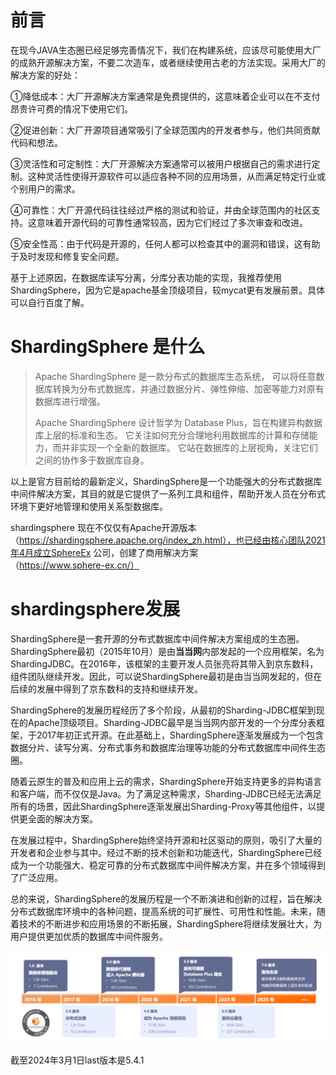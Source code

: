 # 前言

在现今JAVA生态圈已经足够完善情况下，我们在构建系统，应该尽可能使用大厂的成熟开源解决方案，不要二次造车，或者继续使用古老的方法实现。采用大厂的解决方案的好处：

①降低成本：大厂开源解决方案通常是免费提供的，这意味着企业可以在不支付昂贵许可费的情况下使用它们。

②促进创新：大厂开源项目通常吸引了全球范围内的开发者参与，他们共同贡献代码和想法。

③灵活性和可定制性：大厂开源解决方案通常可以被用户根据自己的需求进行定制。这种灵活性使得开源软件可以适应各种不同的应用场景，从而满足特定行业或个别用户的需求。

④可靠性：大厂开源代码往往经过严格的测试和验证，并由全球范围内的社区支持。这意味着开源代码的可靠性通常较高，因为它们经过了多次审查和改进。

⑤安全性高：由于代码是开源的，任何人都可以检查其中的漏洞和错误，这有助于及时发现和修复安全问题。

基于上述原因，在数据库读写分离，分库分表功能的实现，我推荐使用ShardingSphere，因为它是apache基金顶级项目，较mycat更有发展前景。具体可以自行百度了解。

# ShardingSphere 是什么

> Apache ShardingSphere 是一款分布式的数据库生态系统， 可以将任意数据库转换为分布式数据库，并通过数据分片、弹性伸缩、加密等能力对原有数据库进行增强。
>
> Apache ShardingSphere 设计哲学为 Database Plus，旨在构建异构数据库上层的标准和生态。 它关注如何充分合理地利用数据库的计算和存储能力，而并非实现一个全新的数据库。 它站在数据库的上层视角，关注它们之间的协作多于数据库自身。

以上是官方目前给的最新定义，ShardingSphere是一个功能强大的分布式数据库中间件解决方案，其目的就是它提供了一系列工具和组件，帮助开发人员在分布式环境下更好地管理和使用关系型数据库。

shardingsphere 现在不仅仅有Apache开源版本（https://shardingsphere.apache.org/index_zh.html），也已经由核心团队2021年4月成立SphereEx 公司，创建了商用解决方案（https://www.sphere-ex.cn/）

# shardingsphere发展

ShardingSphere是一套开源的分布式数据库中间件解决方案组成的生态圈。ShardingSphere最初（2015年10月）是由**当当网**内部发起的一个应用框架，名为ShardingJDBC。在2016年，该框架的主要开发人员张亮将其带入到京东数科，组件团队继续开发。因此，可以说ShardingSphere最初是由当当网发起的，但在后续的发展中得到了京东数科的支持和继续开发。

ShardingSphere的发展历程经历了多个阶段，从最初的Sharding-JDBC框架到现在的Apache顶级项目。Sharding-JDBC最早是当当网内部开发的一个分库分表框架，于2017年初正式开源。在此基础上，ShardingSphere逐渐发展成为一个包含数据分片、读写分离、分布式事务和数据库治理等功能的分布式数据库中间件生态圈。

随着云原生的普及和应用上云的需求，ShardingSphere开始支持更多的异构语言和客户端，而不仅仅是Java。为了满足这种需求，Sharding-JDBC已经无法满足所有的场景，因此ShardingSphere逐渐发展出Sharding-Proxy等其他组件，以提供更全面的解决方案。

在发展过程中，ShardingSphere始终坚持开源和社区驱动的原则，吸引了大量的开发者和企业参与其中。经过不断的技术创新和功能迭代，ShardingSphere已经成为一个功能强大、稳定可靠的分布式数据库中间件解决方案，并在多个领域得到了广泛应用。

总的来说，ShardingSphere的发展历程是一个不断演进和创新的过程，旨在解决分布式数据库环境中的各种问题，提高系统的可扩展性、可用性和性能。未来，随着技术的不断进步和应用场景的不断拓展，ShardingSphere将继续发展壮大，为用户提供更加优质的数据库中间件服务。

![image-20240223141648438](index.assets/image-20240223141648438.png)

截至2024年3月1日last版本是5.4.1